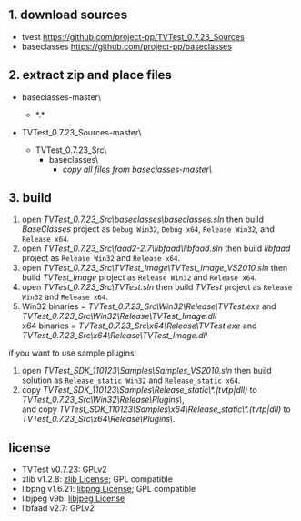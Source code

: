 ## 1. download sources

- tvest https://github.com/project-pp/TVTest_0.7.23_Sources
- baseclasses https://github.com/project-pp/baseclasses

## 2. extract zip and place files

- baseclasses-master\
    - \*.\*

- TVTest_0.7.23_Sources-master\
    - TVTest_0.7.23_Src\
        - baseclasses\
            - _copy all files from baseclasses-master\\_

## 3. build

1. open _TVTest_0.7.23_Src\baseclasses\baseclasses.sln_ then build _BaseClasses_ project
   as `Debug Win32`, `Debug x64`, `Release Win32`, and `Release x64`.
2. open _TVTest_0.7.23_Src\faad2-2.7\libfaad\libfaad.sln_ then build _libfaad_ project
   as `Release Win32` and `Release x64`.
3. open _TVTest_0.7.23_Src\TVTest_Image\TVTest_Image_VS2010.sln_ then build _TVTest_Image_ project
   as `Release Win32` and `Release x64`.
4. open _TVTest_0.7.23_Src\TVTest.sln_ then build _TVTest_ project
   as `Release Win32` and `Release x64`.
5. Win32 binaries = _TVTest_0.7.23_Src\Win32\Release\TVTest.exe_ and _TVTest_0.7.23_Src\Win32\Release\TVTest_Image.dll_  
   x64 binaries = _TVTest_0.7.23_Src\x64\Release\TVTest.exe_ and _TVTest_0.7.23_Src\x64\Release\TVTest_Image.dll_

if you want to use sample plugins:

1. open _TVTest_SDK_110123\Samples\Samples_VS2010.sln_ then build solution
    as `Release_static Win32` and `Release_static x64`.
2. copy _TVTest_SDK_110123\Samples\Release_static\\\*.(tvtp|dll)_ to _TVTest_0.7.23_Src\Win32\Release\Plugins\\_,  
   and copy _TVTest_SDK_110123\Samples\x64\Release_static\\\*.(tvtp|dll)_ to _TVTest_0.7.23_Src\x64\Release\Plugins\\_.

## license

- TVTest v0.7.23: GPLv2
- zlib v1.2.8: [zlib License](http://zlib.net/zlib_license.html); GPL compatible
- libpng v1.6.21: [libpng License](http://www.libpng.org/pub/png/src/libpng-LICENSE.txt); GPL compatible
- libjpeg v9b: [libjpeg License](https://github.com/project-pp/TVTest_0.7.23_Sources/blob/main/TVTest_0.7.23_Src/TVTest_Image/libjpeg/libjpeg.txt)
- libfaad v2.7: GPLv2
